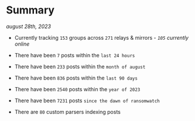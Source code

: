 
# Summary
_august 28th, 2023_

- Currently tracking `153` groups across `271` relays & mirrors - _`105` currently online_

- There have been `7` posts within the `last 24 hours`

- There have been `233` posts within the `month of august`

- There have been `836` posts within the `last 90 days`

- There have been `2540` posts within the `year of 2023`

- There have been `7231` posts `since the dawn of ransomwatch`

- There are `80` custom parsers indexing posts
